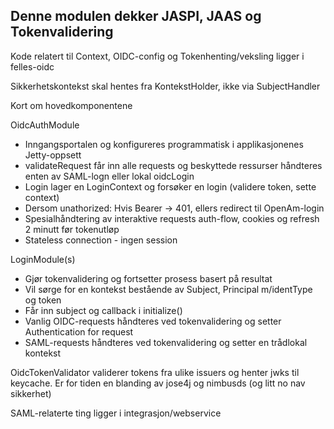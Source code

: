 Denne modulen dekker JASPI, JAAS og Tokenvalidering
-

Kode relatert til Context, OIDC-config og Tokenhenting/veksling ligger i felles-oidc

Sikkerhetskontekst skal hentes fra KontekstHolder, ikke via SubjectHandler

Kort om hovedkomponentene

OidcAuthModule
* Inngangsportalen og konfigureres programmatisk i applikasjonenes Jetty-oppsett
* validateRequest får inn alle requests og beskyttede ressurser håndteres enten av SAML-logn eller lokal oidcLogin
* Login lager en LoginContext og forsøker en login (validere token, sette context)
* Dersom unathorized: Hvis Bearer -> 401, ellers redirect til OpenAm-login
* Spesialhåndtering av interaktive requests auth-flow, cookies og refresh 2 minutt før tokenutløp
* Stateless connection - ingen session

LoginModule(s) 
* Gjør tokenvalidering og fortsetter prosess basert på resultat
* Vil sørge for en kontekst bestående av Subject, Principal m/identType og token
* Får inn subject og callback i initialize()
* Vanlig OIDC-requests håndteres ved tokenvalidering og setter Authentication for request
* SAML-requests håndteres ved tokenvalidering og setter en trådlokal kontekst

OidcTokenValidator validerer tokens fra ulike issuers og henter jwks til keycache.
Er for tiden en blanding av jose4j og nimbusds (og litt no nav sikkerhet)

SAML-relaterte ting ligger i integrasjon/webservice
